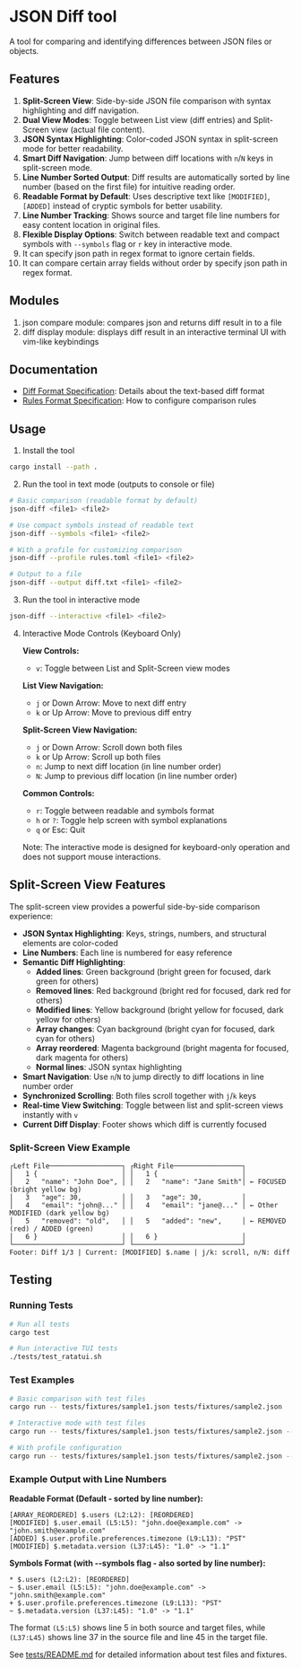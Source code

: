 # JSON Diff tool

A tool for comparing and identifying differences between JSON files or objects.

## Features
1. **Split-Screen View**: Side-by-side JSON file comparison with syntax highlighting and diff navigation.
2. **Dual View Modes**: Toggle between List view (diff entries) and Split-Screen view (actual file content).
3. **JSON Syntax Highlighting**: Color-coded JSON syntax in split-screen mode for better readability.
4. **Smart Diff Navigation**: Jump between diff locations with `n`/`N` keys in split-screen mode.
5. **Line Number Sorted Output**: Diff results are automatically sorted by line number (based on the first file) for intuitive reading order.
6. **Readable Format by Default**: Uses descriptive text like `[MODIFIED]`, `[ADDED]` instead of cryptic symbols for better usability.
7. **Line Number Tracking**: Shows source and target file line numbers for easy content location in original files.
8. **Flexible Display Options**: Switch between readable text and compact symbols with `--symbols` flag or `r` key in interactive mode.
9. It can specify json path in regex format to ignore certain fields.
10. It can compare certain array fields without order by specify json path in regex format.

## Modules
1. json compare module: compares json and returns diff result in to a file
2. diff display module: displays diff result in an interactive terminal UI with vim-like keybindings

## Documentation
- [Diff Format Specification](docs/diff_format.md): Details about the text-based diff format
- [Rules Format Specification](docs/rules_format.md): How to configure comparison rules

## Usage
1. Install the tool
```bash
cargo install --path .
```

2. Run the tool in text mode (outputs to console or file)
```bash
# Basic comparison (readable format by default)
json-diff <file1> <file2>

# Use compact symbols instead of readable text
json-diff --symbols <file1> <file2>

# With a profile for customizing comparison
json-diff --profile rules.toml <file1> <file2>

# Output to a file
json-diff --output diff.txt <file1> <file2>
```

3. Run the tool in interactive mode
```bash
json-diff --interactive <file1> <file2>
```

4. Interactive Mode Controls (Keyboard Only)

   **View Controls:**
   - `v`: Toggle between List and Split-Screen view modes

   **List View Navigation:**
   - `j` or Down Arrow: Move to next diff entry
   - `k` or Up Arrow: Move to previous diff entry

   **Split-Screen View Navigation:**
   - `j` or Down Arrow: Scroll down both files
   - `k` or Up Arrow: Scroll up both files
   - `n`: Jump to next diff location (in line number order)
   - `N`: Jump to previous diff location (in line number order)

   **Common Controls:**
   - `r`: Toggle between readable and symbols format
   - `h` or `?`: Toggle help screen with symbol explanations
   - `q` or Esc: Quit

   Note: The interactive mode is designed for keyboard-only operation and does not support mouse interactions.

## Split-Screen View Features

The split-screen view provides a powerful side-by-side comparison experience:

- **JSON Syntax Highlighting**: Keys, strings, numbers, and structural elements are color-coded
- **Line Numbers**: Each line is numbered for easy reference
- **Semantic Diff Highlighting**:
  - **Added lines**: Green background (bright green for focused, dark green for others)
  - **Removed lines**: Red background (bright red for focused, dark red for others)
  - **Modified lines**: Yellow background (bright yellow for focused, dark yellow for others)
  - **Array changes**: Cyan background (bright cyan for focused, dark cyan for others)
  - **Array reordered**: Magenta background (bright magenta for focused, dark magenta for others)
  - **Normal lines**: JSON syntax highlighting
- **Smart Navigation**: Use `n`/`N` to jump directly to diff locations in line number order
- **Synchronized Scrolling**: Both files scroll together with `j`/`k` keys
- **Real-time View Switching**: Toggle between list and split-screen views instantly with `v`
- **Current Diff Display**: Footer shows which diff is currently focused

### Split-Screen View Example
```
┌Left File──────────────────┐ ┌Right File─────────────────┐
│   1 {                     │ │   1 {                     │
│   2   "name": "John Doe", │ │   2   "name": "Jane Smith"│ ← FOCUSED (bright yellow bg)
│   3   "age": 30,          │ │   3   "age": 30,          │
│   4   "email": "john@..." │ │   4   "email": "jane@..." │ ← Other MODIFIED (dark yellow bg)
│   5   "removed": "old",   │ │   5   "added": "new",     │ ← REMOVED (red) / ADDED (green)
│   6 }                     │ │   6 }                     │
└───────────────────────────┘ └───────────────────────────┘
Footer: Diff 1/3 | Current: [MODIFIED] $.name | j/k: scroll, n/N: diff
```

## Testing

### Running Tests
```bash
# Run all tests
cargo test

# Run interactive TUI tests
./tests/test_ratatui.sh
```

### Test Examples
```bash
# Basic comparison with test files
cargo run -- tests/fixtures/sample1.json tests/fixtures/sample2.json

# Interactive mode with test files
cargo run -- tests/fixtures/sample1.json tests/fixtures/sample2.json --interactive

# With profile configuration
cargo run -- tests/fixtures/sample1.json tests/fixtures/sample2.json --profile tests/fixtures/profile.toml --interactive
```

### Example Output with Line Numbers

**Readable Format (Default - sorted by line number):**
```
[ARRAY_REORDERED] $.users (L2:L2): [REORDERED]
[MODIFIED] $.user.email (L5:L5): "john.doe@example.com" -> "john.smith@example.com"
[ADDED] $.user.profile.preferences.timezone (L9:L13): "PST"
[MODIFIED] $.metadata.version (L37:L45): "1.0" -> "1.1"
```

**Symbols Format (with --symbols flag - also sorted by line number):**
```
* $.users (L2:L2): [REORDERED]
~ $.user.email (L5:L5): "john.doe@example.com" -> "john.smith@example.com"
+ $.user.profile.preferences.timezone (L9:L13): "PST"
~ $.metadata.version (L37:L45): "1.0" -> "1.1"
```

The format `(L5:L5)` shows line 5 in both source and target files, while `(L37:L45)` shows line 37 in the source file and line 45 in the target file.

See [tests/README.md](tests/README.md) for detailed information about test files and fixtures.
